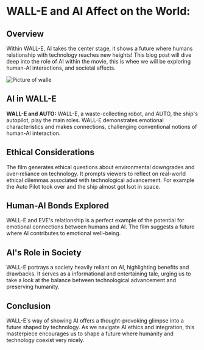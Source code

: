 # WALL-E and AI Affect on the World:

## Overview

Within WALL-E, AI takes the center stage, it shows a future where humans relationship with technology reaches new heights! This blog post will dive deep into the role of AI within the movie, this is whee we will be exploring human-AI interactions, and societal affects.

![Picture of walle](/blog/assets/walle.jpeg)

## AI in WALL-E

**WALL-E and AUTO:** WALL-E, a waste-collecting robot, and AUTO, the ship's autopilot, play the main roles. WALL-E demonstrates emotional characteristics and makes connections, challenging conventional notions of human-AI interaction.

## Ethical Considerations

The film generates ethical questions about environmental downgrades and over-reliance on technology. It prompts viewers to reflect on real-world ethical dilemmas associated with technological advancement. For example the Auto Pilot took over and the ship almost got lsot in space.

## Human-AI Bonds Explored

WALL-E and EVE's relationship is a perfect example of the potential for emotional connections between humans and AI. The film suggests a future where AI contributes to emotional well-being.

## AI's Role in Society

WALL-E portrays a society heavily reliant on AI, highlighting benefits and drawbacks. It serves as a informational and entertaining tale, urging us to take a look at the balance between technological advancement and preserving humanity.

## Conclusion

WALL-E's way of showing AI offers a thought-provoking glimpse into a future shaped by technology. As we navigate AI ethics and integration, this masterpiece encourages us to shape a future where humanity and technology coexist very nicely.